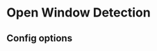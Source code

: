 # Open Window Detection

## Config options
<!---
| key                | type                                                 | description                                               | required |
|--------------------|------------------------------------------------------|-----------------------------------------------------------|----------|
|     |                                              |                      |     |
| `weather_src_id`   | string                                               | ID of source providing weather forecast data.             | yes      |
| `logger_level`     | string                                               | `info`, `warning` (default), `error`, `critical`, `debug` | no       |
| `selectors`        | array[object{"name": string, "args": array[string]}] | Define selectors to distinguish between data sources.     | no       |
| `power_td`         | float                                                | Time difference between consecutive power values in min (default:0.17)   | no       |
| `weather_dim`      | integer                                              |                                                           | no       |
| `data_path`        | string                                               | Path to reward and model files. Default: "/opt/data"      | no       |
| `buffer_len`       | integer                                              | Length of replay buffer (default: 48)                     | no       |
| `p_1`              | integer                                              | Power for reward calculation if action==1  (default:1)    | no       |
| `p_0`              | integer                                              | Power for reward calculation if action==0  (default:1)    | no       |
| `history_modus`    | string                                               | `all`, `daylight` (default)                               | no       |

-->
